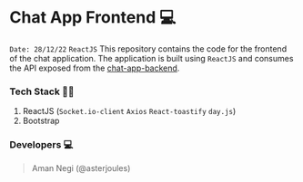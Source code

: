# Chat App Frontend 💻

`Date: 28/12/22` `ReactJS`
This repository contains the code for the frontend of the chat application. The application is built using `ReactJS` and consumes the API exposed from the [chat-app-backend](https://www.github.com/amannegi/chat-app-backend).

### Tech Stack 👩‍💻

1. ReactJS (`Socket.io-client` `Axios` `React-toastify` `day.js`)
2. Bootstrap


### Developers 💻

> Aman Negi (@asterjoules)
